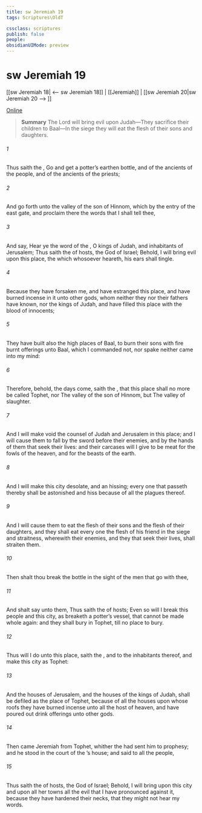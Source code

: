```yaml
---
title: sw Jeremiah 19
tags: Scriptures\OldT

cssclass: scriptures
publish: false
people:
obsidianUIMode: preview
---
```


# sw Jeremiah 19
[[sw Jeremiah 18| <-- sw Jeremiah 18]] | [[Jeremiah]] | [[sw Jeremiah 20|sw Jeremiah 20 --> ]]

[Online](https://churchofjesuschrist.org/study/scriptures/ot/jer/19?lang=eng)

> __Summary__
The Lord will bring evil upon Judah—They sacrifice their children to Baal—In the siege they will eat the flesh of their sons and daughters.

###### 1 
Thus saith the , Go and get a potter’s earthen bottle, and  of the ancients of the people, and of the ancients of the priests;

###### 2 
And go forth unto the valley of the son of Hinnom, which  by the entry of the east gate, and proclaim there the words that I shall tell thee,

###### 3 
And say, Hear ye the word of the , O kings of Judah, and inhabitants of Jerusalem; Thus saith the  of hosts, the God of Israel; Behold, I will bring evil upon this place, the which whosoever heareth, his ears shall tingle.

###### 4 
Because they have forsaken me, and have estranged this place, and have burned incense in it unto other gods, whom neither they nor their fathers have known, nor the kings of Judah, and have filled this place with the blood of innocents;

###### 5 
They have built also the high places of Baal, to burn their sons with fire  burnt offerings unto Baal, which I commanded not, nor spake  neither came  into my mind:

###### 6 
Therefore, behold, the days come, saith the , that this place shall no more be called Tophet, nor The valley of the son of Hinnom, but The valley of slaughter.

###### 7 
And I will make void the counsel of Judah and Jerusalem in this place; and I will cause them to fall by the sword before their enemies, and by the hands of them that seek their lives: and their carcases will I give to be meat for the fowls of the heaven, and for the beasts of the earth.

###### 8 
And I will make this city desolate, and an hissing; every one that passeth thereby shall be astonished and hiss because of all the plagues thereof.

###### 9 
And I will cause them to eat the flesh of their sons and the flesh of their daughters, and they shall eat every one the flesh of his friend in the siege and straitness, wherewith their enemies, and they that seek their lives, shall straiten them.

###### 10 
Then shalt thou break the bottle in the sight of the men that go with thee,

###### 11 
And shalt say unto them, Thus saith the  of hosts; Even so will I break this people and this city, as  breaketh a potter’s vessel, that cannot be made whole again: and they shall bury  in Tophet, till  no place to bury.

###### 12 
Thus will I do unto this place, saith the , and to the inhabitants thereof, and  make this city as Tophet:

###### 13 
And the houses of Jerusalem, and the houses of the kings of Judah, shall be defiled as the place of Tophet, because of all the houses upon whose roofs they have burned incense unto all the host of heaven, and have poured out drink offerings unto other gods.

###### 14 
Then came Jeremiah from Tophet, whither the  had sent him to prophesy; and he stood in the court of the ’s house; and said to all the people,

###### 15 
Thus saith the  of hosts, the God of Israel; Behold, I will bring upon this city and upon all her towns all the evil that I have pronounced against it, because they have hardened their necks, that they might not hear my words.

